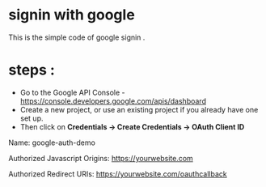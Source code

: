 # signin with google

This is the simple code of google signin .

steps :
=======

* Go to the Google API Console - https://console.developers.google.com/apis/dashboard
* Create a new project, or use an existing project if you already have one set up.
* Then click on **Credentials -> Create Credentials -> OAuth Client ID**

Name: google-auth-demo

Authorized Javascript Origins: https://yourwebsite.com

Authorized Redirect URIs: https://yourwebsite.com/oauthcallback


